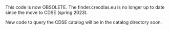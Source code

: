 This code is now OBSOLETE. The finder.creodias.eu is no longer up to date since the move to CDSE (spring 2023).

New code to query the CDSE catalog will be in the catalog directory soon.
